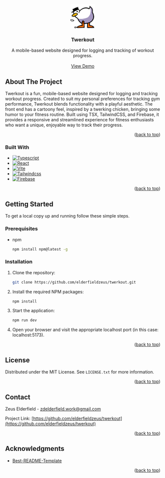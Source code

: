<!-- PROJECT LOGO -->
<br />
<div align="center">
  <a href="https://github.com/elderfieldzeus/twerkout">
    <img src="./public/images/duck-twerk.gif" alt="Twerkout Logo" width="80" height="80">
  </a>

  <h3 align="center">Twerkout</h3>

  <p align="center">
    A mobile-based website designed for logging and tracking of workout progress.
    <br />
    <br />
    <a href="https://twerkout.vercel.app">View Demo</a>
  </p>
</div>

<!-- ABOUT THE PROJECT -->
## About The Project

Twerkout is a fun, mobile-based website designed for logging and tracking workout progress. Created to suit my personal preferences for tracking gym performance, Twerkout blends functionality with a playful aesthetic. The front end has a cartoony feel, inspired by a twerking chicken, bringing some humor to your fitness routine. Built using TSX, TailwindCSS, and Firebase, it provides a responsive and streamlined experience for fitness enthusiasts who want a unique, enjoyable way to track their progress.

<p align="right">(<a href="#readme-top">back to top</a>)</p>



### Built With

* [![Typescript](https://img.shields.io/badge/Typescript-%233178C6?style=for-the-badge&logo=Typescript&logoColor=white)](https://www.typescriptlang.org/)
* [![React](https://img.shields.io/badge/React-%2361DAFB?style=for-the-badge&logo=React&logoColor=black)](https://react.dev/)
* [![Vite](https://img.shields.io/badge/Vite-%23646CFF?style=for-the-badge&logo=Vite&logoColor=white)](https://vitejs.dev/)
* [![Tailwindcss](https://img.shields.io/badge/Tailwindcss-%2306B6D4?style=for-the-badge&logo=Tailwindcss&logoColor=white)](https://tailwindcss.com/)
* [![Firebase](https://img.shields.io/badge/Firebase-red?style=for-the-badge&logo=Firebase&logoColor=white)](https://firebase.google.com/)

<p align="right">(<a href="#readme-top">back to top</a>)</p>



<!-- GETTING STARTED -->
## Getting Started

To get a local copy up and running follow these simple steps.

### Prerequisites

* npm
  ```sh
  npm install npm@latest -g
  ```

### Installation

1. Clone the repository:
   ```sh
   git clone https://github.com/elderfieldzeus/twerkout.git
   ```
2. Install the required NPM packages:
   ```sh
   npm install
   ```
3. Start the application:
    ```sh
    npm run dev
    ```
4. Open your browser and visit the appropriate localhost port (in this case: <a>localhost:5173</a>).

<p align="right">(<a href="#readme-top">back to top</a>)</p>


<!-- LICENSE -->
## License

Distributed under the MIT License. See `LICENSE.txt` for more information.

<p align="right">(<a href="#readme-top">back to top</a>)</p>



<!-- CONTACT -->
## Contact

Zeus Elderfield - zdelderfield.work@gmail.com

Project Link: [https://github.com/elderfieldzeus/twerkout](https://github.com/elderfieldzeus/twerkout)

<p align="right">(<a href="#readme-top">back to top</a>)</p>



<!-- ACKNOWLEDGMENTS -->
## Acknowledgments

* [Best-README-Template](https://github.com/othneildrew/Best-README-Template)

<p align="right">(<a href="#readme-top">back to top</a>)</p>